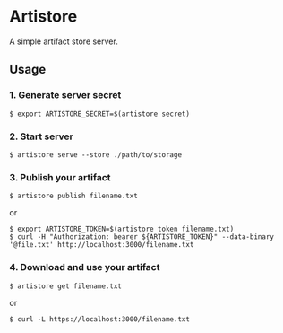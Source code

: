 Artistore
=========

A simple artifact store server.


## Usage

### 1. Generate server secret

``` shell
$ export ARTISTORE_SECRET=$(artistore secret)
```

### 2. Start server

``` shell
$ artistore serve --store ./path/to/storage
```

### 3. Publish your artifact

``` shell
$ artistore publish filename.txt
```

or

``` shell
$ export ARTISTORE_TOKEN=$(artistore token filename.txt)
$ curl -H "Authorization: bearer ${ARTISTORE_TOKEN}" --data-binary '@file.txt' http://localhost:3000/filename.txt
```

### 4. Download and use your artifact

``` shell
$ artistore get filename.txt
```

or

``` shell
$ curl -L https://localhost:3000/filename.txt
```
